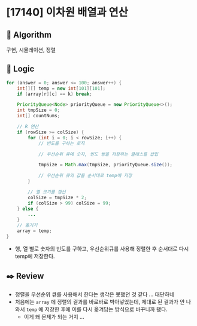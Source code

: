 # [17140] 이차원 배열과 연산

## :pushpin: **Algorithm**

구현, 시뮬레이션, 정렬

## :round_pushpin: **Logic**

```java
for (answer = 0; answer <= 100; answer++) {
    int[][] temp = new int[101][101];
    if (array[r][c] == k) break;

    PriorityQueue<Node> priorityQueue = new PriorityQueue<>();
    int tmpSize = 0;
    int[] countNums;

    // R 연산
    if (rowSize >= colSize) {
        for (int i = 0; i < rowSize; i++) {
            // 빈도를 구하는 로직

            // 우선순위 큐에 숫자, 빈도 쌍을 저장하는 클래스를 삽입

            tmpSize = Math.max(tmpSize, priorityQueue.size());

            // 우선순위 큐의 값을 순서대로 temp에 저장
        }

        // 열 크기를 갱신
        colSize = tmpSize * 2;
        if (colSize > 99) colSize = 99;
    } else {
        ...
    }
    // 옮기기
    array = temp;
}
```

- 행, 열 별로 숫자의 빈도를 구하고, 우선순위큐를 사용해 정렬한 후 순서대로 다시 temp에 저장한다.

## :black_nib: **Review**
- 정렬을 우선순위 큐를 사용해서 한다는 생각은 못했던 것 같다 ... 대단하네
- 처음에는 `array` 에 정렬의 결과를 바로바로 박아넣었는데, 제대로 된 결과가 안 나와서 `temp` 에 저장한 후에 이를 다시 옮겨담는 방식으로 바꾸니까 됐다.
  - 이게 왜 문제가 되는 거지 ...